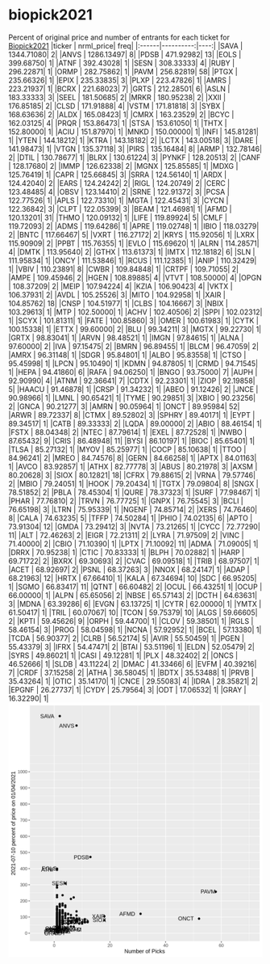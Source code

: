 # biopick2021
Percent of original price and number of entrants for each ticket for [Biopick2021](https://twitter.com/hashtag/Biopick2021)
|ticker | nrml_price| freq|
|:------|----------:|----:|
|SAVA   | 1344.71080|    2|
|ANVS   | 1286.13497|    8|
|PDSB   |  471.92982|   13|
|EOLS   |  399.68750|    1|
|ATNF   |  392.43028|    1|
|SESN   |  308.33333|    4|
|RUBY   |  296.22871|    1|
|ORMP   |  282.75862|    1|
|PAVM   |  256.82819|   58|
|PTGX   |  235.66326|    1|
|EPIX   |  235.33835|    3|
|PLXP   |  223.47826|    1|
|AMRS   |  223.21937|    1|
|BCRX   |  221.68023|    7|
|GRTS   |  212.28501|    6|
|ASLN   |  183.33333|    3|
|SEEL   |  181.50685|    2|
|MRKR   |  180.95238|    2|
|XXII   |  176.85185|    2|
|CLSD   |  171.91888|    4|
|VSTM   |  171.81818|    3|
|SYBX   |  168.63636|    2|
|ALDX   |  165.08423|    1|
|CMRX   |  163.23529|    2|
|BCYC   |  162.03125|    4|
|PRQR   |  153.86473|    1|
|STSA   |  153.61050|    1|
|THTX   |  152.80000|    1|
|ACIU   |  151.87970|    1|
|MNKD   |  150.00000|    1|
|INFI   |  145.81281|    1|
|YTEN   |  144.18212|    1|
|KTRA   |  143.18182|    2|
|LCTX   |  143.00518|    3|
|DARE   |  141.98473|    1|
|VTGN   |  135.37118|    3|
|PIRS   |  135.16484|    8|
|ARMP   |  132.78146|    2|
|DTIL   |  130.78677|    1|
|BLRX   |  130.61224|    3|
|PYNKF  |  128.20513|    2|
|CANF   |  128.17680|    2|
|IMMP   |  126.62338|    2|
|MGNX   |  125.85585|    1|
|MDXG   |  125.76419|    1|
|CAPR   |  125.66845|    3|
|SRRA   |  124.56140|    1|
|ARDX   |  124.42040|    2|
|EARS   |  124.24242|    2|
|RIGL   |  124.20749|    2|
|CERC   |  123.48485|    4|
|OBSV   |  123.14410|    2|
|SRNE   |  122.91372|    3|
|PCSA   |  122.77526|    1|
|APLS   |  122.73310|    1|
|MGTA   |  122.45431|    3|
|CYCN   |  122.36842|    3|
|CLPT   |  122.05399|    3|
|BEAM   |  121.46981|    1|
|AFMD   |  120.13201|   31|
|THMO   |  120.09132|    1|
|LIFE   |  119.89924|    5|
|CMLF   |  119.72093|    2|
|ADMS   |  119.64286|    1|
|APRE   |  119.02748|    1|
|IBIO   |  118.03279|    2|
|BNTC   |  117.66467|    5|
|VXRT   |  116.27172|    2|
|KRYS   |  115.92056|    1|
|LXRX   |  115.90909|    2|
|PPBT   |  115.76355|    1|
|EVLO   |  115.69620|    1|
|ALRN   |  114.28571|    4|
|DMTK   |  113.95640|    2|
|GTHX   |  113.61373|    1|
|IMTX   |  112.18182|    6|
|SLN    |  111.95834|    1|
|ONCY   |  111.53846|    1|
|RCUS   |  111.12385|    1|
|ANIP   |  110.32429|    1|
|VBIV   |  110.23891|    8|
|CWBR   |  109.84848|    1|
|CRTPF  |  109.71055|    2|
|AMPE   |  109.45946|    2|
|HGEN   |  108.89885|    4|
|VTVT   |  108.50000|    4|
|OPGN   |  108.37209|    2|
|MEIP   |  107.94224|    4|
|KZIA   |  106.90423|    4|
|VKTX   |  106.37931|    2|
|AVDL   |  105.25526|    3|
|MITO   |  104.92958|    1|
|XAIR   |  104.85762|   18|
|CNSP   |  104.51977|    1|
|CLBS   |  104.16667|    3|
|NBIX   |  103.29613|    1|
|MTP    |  102.50000|    1|
|ACHV   |  102.40506|    2|
|SPPI   |  102.02312|    1|
|SCYX   |  101.81311|    1|
|FATE   |  100.85860|    3|
|OMER   |  100.61983|    1|
|CYTK   |  100.15338|    1|
|ETTX   |   99.60000|    2|
|BLU    |   99.34211|    3|
|MGTX   |   99.22730|    1|
|GRTX   |   98.83041|    1|
|ARVN   |   98.48521|    1|
|IMGN   |   97.84615|    1|
|ALNA   |   97.60000|    2|
|IVA    |   97.15475|    2|
|BMRN   |   96.89455|    1|
|BLCM   |   96.47059|    2|
|AMRX   |   96.31148|    1|
|SDGR   |   95.84801|    1|
|ALBO   |   95.83558|    1|
|CTSO   |   95.45998|    1|
|LPCN   |   95.10490|    1|
|KDMN   |   94.87805|    1|
|CRMD   |   94.71545|    1|
|HEPA   |   94.41860|    6|
|RAFA   |   94.06250|    1|
|BNGO   |   93.75000|    7|
|AUPH   |   92.90990|    4|
|ATNM   |   92.36641|    7|
|CDTX   |   92.23301|    1|
|ZIOP   |   92.19858|    5|
|HAACU  |   91.46878|    1|
|CRSP   |   91.34232|    1|
|ABEO   |   91.12426|    2|
|JNCE   |   90.98966|    1|
|LMNL   |   90.65421|    1|
|TYME   |   90.29851|    3|
|XBIO   |   90.23256|    2|
|GNCA   |   90.21277|    3|
|AMRN   |   90.05964|    1|
|ONCT   |   89.95984|   52|
|ARWR   |   89.72337|    8|
|CTMX   |   89.52802|    3|
|SPHRY  |   89.40171|    1|
|EYPT   |   89.34517|    1|
|CATB   |   89.33333|    2|
|LQDA   |   89.00000|    2|
|ABIO   |   88.46154|    1|
|FSTX   |   88.04348|    2|
|NTEC   |   87.79614|    1|
|EXEL   |   87.72528|    1|
|NWBO   |   87.65432|    9|
|CRIS   |   86.48948|   11|
|BYSI   |   86.10197|    1|
|BIOC   |   85.65401|    1|
|TLSA   |   85.27132|    1|
|MYOV   |   85.25977|    1|
|COCP   |   85.10638|    1|
|TTOO   |   84.96241|    2|
|MREO   |   84.74576|    8|
|GERN   |   84.66258|    1|
|APTX   |   84.01163|    1|
|AVCO   |   83.92857|    1|
|ATHX   |   82.77778|    3|
|ABUS   |   80.21978|    3|
|AXSM   |   80.20628|    3|
|SIOX   |   80.12821|   18|
|CFRX   |   79.88615|    2|
|VRNA   |   79.57746|    2|
|MBIO   |   79.24051|    1|
|HOOK   |   79.20434|    1|
|TGTX   |   79.09804|    8|
|SNGX   |   78.51852|    2|
|PBLA   |   78.45304|    1|
|QURE   |   78.37323|    1|
|SURF   |   77.98467|    1|
|PHAR   |   77.76810|    2|
|TRVN   |   76.77725|    1|
|GNPX   |   76.75545|    3|
|BCLI   |   76.65198|    3|
|LTRN   |   75.95339|    1|
|NGENF  |   74.85714|    2|
|XERS   |   74.76460|    8|
|CALA   |   74.63235|    5|
|TFFP   |   74.50284|    1|
|PHIO   |   74.02135|    6|
|APTO   |   73.91304|   12|
|GMDA   |   73.29412|    3|
|NVTA   |   73.21265|    1|
|CYCC   |   72.77290|   11|
|ALT    |   72.46263|    2|
|EIGR   |   72.21311|    2|
|LYRA   |   71.97509|    2|
|VINC   |   71.40000|    2|
|CBIO   |   71.10390|    1|
|LPTX   |   71.10092|   11|
|ADMA   |   71.09005|    1|
|DRRX   |   70.95238|    1|
|CTIC   |   70.83333|    1|
|BLPH   |   70.02882|    1|
|HARP   |   69.71722|    2|
|BXRX   |   69.30693|    2|
|CVAC   |   69.09518|    1|
|TRIB   |   68.97507|    1|
|ACET   |   68.92697|    2|
|PSNL   |   68.37263|    3|
|NNOX   |   68.24147|    1|
|ADAP   |   68.21963|   12|
|HRTX   |   67.66410|    1|
|KALA   |   67.34694|   10|
|SDC    |   66.95205|    1|
|SGMO   |   66.83417|   11|
|QTNT   |   66.60482|    2|
|OCUL   |   66.43251|    1|
|OCUP   |   66.00000|    1|
|ALPN   |   65.65056|    2|
|NBSE   |   65.57143|    2|
|DCTH   |   64.63631|    3|
|MDNA   |   63.39286|    6|
|EVGN   |   63.13725|    1|
|CYTR   |   62.00000|    1|
|YMTX   |   61.50417|    1|
|TRIL   |   60.07067|   10|
|TCON   |   59.75379|   10|
|ALGS   |   59.66605|    2|
|KPTI   |   59.45626|    9|
|ORPH   |   59.44700|    1|
|CLOV   |   59.38501|    1|
|RGLS   |   58.46154|    3|
|PROG   |   58.04598|    1|
|NCNA   |   57.92952|    1|
|BCEL   |   57.13380|    1|
|TCDA   |   56.90377|    2|
|CLRB   |   56.52174|    5|
|AVIR   |   55.50459|    1|
|PGEN   |   55.43379|    3|
|IFRX   |   54.47471|    2|
|BTAI   |   53.51196|    1|
|ELDN   |   52.05479|    2|
|SYRS   |   49.86021|    1|
|CASI   |   49.12281|    1|
|PLX    |   48.32402|    2|
|ONCS   |   46.52666|    1|
|SLDB   |   43.11224|    2|
|DMAC   |   41.33466|    6|
|EVFM   |   40.39216|    7|
|CRDF   |   37.15258|    2|
|ATHA   |   36.58045|    1|
|BDTX   |   35.53488|    1|
|PRVB   |   35.43264|    1|
|OTIC   |   35.14170|    1|
|CNCE   |   29.55083|    4|
|IDRA   |   28.35821|    2|
|EPGNF  |   26.27737|    1|
|CYDY   |   25.79564|    3|
|ODT    |   17.06532|    1|
|GRAY   |   16.32290|    1|
![retvspicks](biopicks.png?raw=true)
